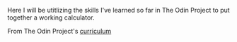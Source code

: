 Here I will be utitlizing the skills I've learned so far in The Odin Project to put together a working calculator.

From The Odin Project's [curriculum](https://www.theodinproject.com/courses/web-development-101/lessons/calculator)
